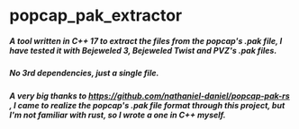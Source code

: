 # popcap_pak_extractor
##### A tool written in C++ 17 to extract the files from the popcap's .pak file, I have tested it with Bejeweled 3, Bejeweled Twist and PVZ's .pak files.
##### No 3rd dependencies, just a single file.
##### A very big thanks to https://github.com/nathaniel-daniel/popcap-pak-rs , I came to realize the popcap's .pak file format through this project, but I'm not familiar with rust, so I wrote a one in C++ myself.
